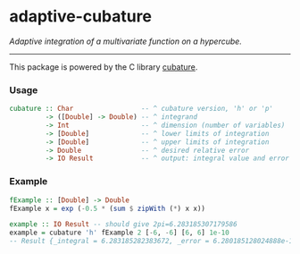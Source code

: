 # adaptive-cubature

*Adaptive integration of a multivariate function on a hypercube.*

___

This package is powered by the C library [cubature](https://github.com/stevengj/cubature).

### Usage

```haskell
cubature :: Char                 -- ^ cubature version, 'h' or 'p'
         -> ([Double] -> Double) -- ^ integrand
         -> Int                  -- ^ dimension (number of variables)
         -> [Double]             -- ^ lower limits of integration
         -> [Double]             -- ^ upper limits of integration
         -> Double               -- ^ desired relative error
         -> IO Result            -- ^ output: integral value and error estimate
```

### Example 

```haskell
fExample :: [Double] -> Double
fExample x = exp (-0.5 * (sum $ zipWith (*) x x))

example :: IO Result -- should give 2pi=6.283185307179586
example = cubature 'h' fExample 2 [-6, -6] [6, 6] 1e-10 
-- Result {_integral = 6.283185282383672, _error = 6.280185128024888e-10}
```